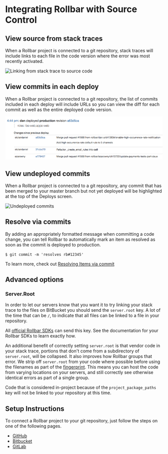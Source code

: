 # Integrating Rollbar with Source Control

## View source from stack traces

When a Rollbar project is connected to a git repository, stack traces will include links to each file in the code version where the error was most recently activated.

![Linking from stack trace to source code](https://rollbar.com/assets/homepage/images/integrations/stacktrace-bitbucket-linked.png)

## View commits in each deploy
When a Rollbar project is connected to a git repository, the list of commits included in each deploy will include URLs so you can view the diff for each commit as well as the entire deployed code version.

![Deploy with links to commits](../images/guides/source-control/deploy-source-links.png)

## View undeployed commits
When a Rollbar project is connected to a git repository, any commit that has been merged to your master branch but not yet deployed will be highlighted at the top of the Deploys screen.

![Undeployed commits](../images/guides/source-control/undeployed_changes.png)

## Resolve via commits
By adding an appropriately formatted message when committing a code change, you can tell Rollbar to automatically mark an item as resolved as soon as the commit is deployed to production.

```
$ git commit -m 'resolves rb#12345'
```
To learn more, check out [Resolving Items via commit](..//resolve-via-commits/)

## Advanced options

### Server.Root

In order to let our servers know that you want it to try linking your stack trace to the files on BitBucket you should send the `server.root` key. A lot of the time that can be `/`, to indicate that all files can be linked to a file in your repository.

All [official Rollbar SDKs](../notifier/) can send this key. See the documentation for your Rollbar SDKs to learn exactly how.

An additional benefit of correctly setting `server.root` is that vendor code in your stack trace, portions that don't come from a subdirectory of `server.root`, will be collapsed. It also improves how Rollbar groups that error. We strip off `server.root` from your code where possible before using the filenames as part of the [fingerprint](../grouping-algorithm/#exception-fingerprinting). This means you can host the code from varying locations on your servers, and still correctly see otherwise identical errors as part of a single group.

Code that is considered in-project because of the `project_package_paths` key will not be linked to your repository at this time.

## Setup Instructions
To connect a Rollbar project to your git repository, just follow the steps on one of the following pages.

* [GitHub](../github/)
* [Bitbucket](../bitbucket/)
* [GitLab](../gitlab/)
